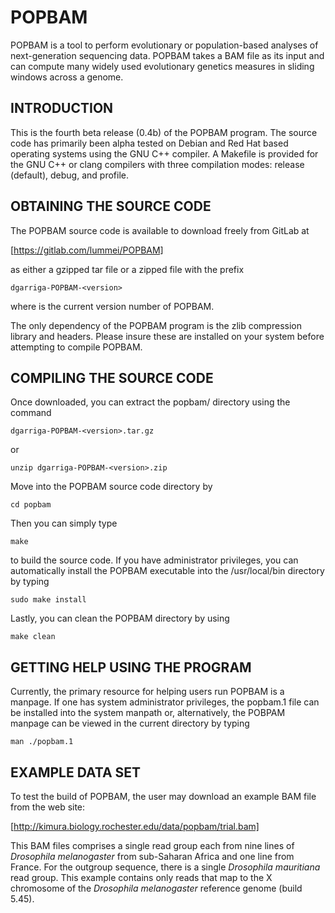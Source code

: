 POPBAM
======

POPBAM is a tool to perform evolutionary or population-based analyses of next-generation sequencing data. 
POPBAM takes a BAM file as its input and can compute many widely used evolutionary genetics measures in 
sliding windows across a genome.

INTRODUCTION
------------

This is the fourth beta release (0.4b) of the POPBAM program. The source code has primarily been alpha tested 
on Debian and Red Hat based operating systems using the GNU C++ compiler. A Makefile is provided for the 
GNU C++ or clang compilers with three compilation modes: release (default), debug, and profile.

OBTAINING THE SOURCE CODE
-------------------------

The POPBAM source code is available to download freely from GitLab at

[https://gitlab.com/lummei/POPBAM]

as either a gzipped tar file or a zipped file with the prefix

	dgarriga-POPBAM-<version>

where <version> is the current version number of POPBAM.

The only dependency of the POPBAM program is the zlib compression library and headers. 
Please insure these are installed on your system before attempting to compile POPBAM.

COMPILING THE SOURCE CODE
-------------------------

Once downloaded, you can extract the popbam/ directory using the command

	dgarriga-POPBAM-<version>.tar.gz

or 

	unzip dgarriga-POPBAM-<version>.zip

Move into the POPBAM source code directory by 

	cd popbam

Then you can simply type

	make

to build the source code.  If you have administrator privileges, you can automatically install 
the POPBAM executable into the /usr/local/bin directory by typing

	sudo make install

Lastly, you can clean the POPBAM directory by using

	make clean

GETTING HELP USING THE PROGRAM
------------------------------

Currently, the primary resource for helping users run POPBAM is a manpage.
If one has system administrator privileges, the popbam.1 file can be installed
into the system manpath or, alternatively, the POBPAM manpage can be viewed in
the current directory by typing

    man ./popbam.1

EXAMPLE DATA SET
----------------

To test the build of POPBAM, the user may download an example BAM file
from the web site:

[http://kimura.biology.rochester.edu/data/popbam/trial.bam]
	
This BAM files comprises a single read group each from nine lines of *Drosophila melanogaster*
from sub-Saharan Africa and one line from France. For the outgroup sequence, there is a single
*Drosophila mauritiana* read group. This example contains only reads that map to the X chromosome
of the *Drosophila melanogaster* reference genome (build 5.45).

